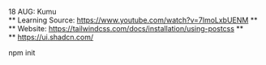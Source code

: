 18 AUG: Kumu <br>
** Learning Source: https://www.youtube.com/watch?v=7lmoLxbUENM ** <br>
** Website: https://tailwindcss.com/docs/installation/using-postcss ** <br>
** https://ui.shadcn.com/ <br>

npm init
